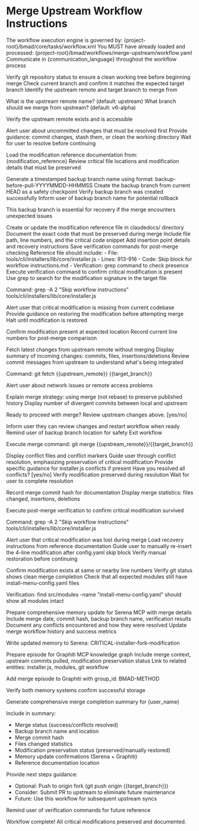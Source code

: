 # Merge Upstream Workflow Instructions

<critical>The workflow execution engine is governed by: {project-root}/bmad/core/tasks/workflow.xml</critical>
<critical>You MUST have already loaded and processed: {project-root}/bmad/workflows/merge-upstream/workflow.yaml</critical>
<critical>Communicate in {communication_language} throughout the workflow process</critical>

<workflow>

<step n="1" goal="Pre-merge verification and setup">
<action>Verify git repository status to ensure a clean working tree before beginning merge</action>
<action>Check current branch and confirm it matches the expected target branch</action>
<action>Identify the upstream remote and target branch to merge from</action>

<ask>What is the upstream remote name? (default: upstream)</ask>
<ask>What branch should we merge from upstream? (default: v6-alpha)</ask>

<action>Verify the upstream remote exists and is accessible</action>

<check if="working tree not clean">
  <action>Alert user about uncommitted changes that must be resolved first</action>
  <action>Provide guidance: commit changes, stash them, or clean the working directory</action>
  <goto step="1">Wait for user to resolve before continuing</goto>
</check>

<action>Load the modification reference documentation from: {modification_reference}</action>
<action>Review critical file locations and modification details that must be preserved</action>
</step>

<step n="2" goal="Create safety backup branch">
<action>Generate a timestamped backup branch name using format: backup-before-pull-YYYYMMDD-HHMMSS</action>
<action>Create the backup branch from current HEAD as a safety checkpoint</action>
<action>Verify backup branch was created successfully</action>
<action>Inform user of backup branch name for potential rollback</action>

<critical>This backup branch is essential for recovery if the merge encounters unexpected issues</critical>
</step>

<step n="3" goal="Document critical modification for reference">
<action>Create or update the modification reference file in claudedocs/ directory</action>
<action>Document the exact code that must be preserved during merge</action>
<action>Include file path, line numbers, and the critical code snippet</action>
<action>Add insertion point details and recovery instructions</action>
<action>Save verification commands for post-merge checking</action>

<example>
Reference file should include:
- File: tools/cli/installers/lib/core/installer.js
- Lines: 913-916
- Code: Skip block for workflow instructions.md
- Verification: grep command to check presence
</example>
</step>

<step n="4" goal="Verify modification exists before merge">
<action>Execute verification command to confirm critical modification is present</action>
<action>Use grep to search for the modification signature in the target file</action>

<critical>Command: grep -A 2 "Skip workflow instructions" tools/cli/installers/lib/core/installer.js</critical>

<check if="modification not found">
  <action>Alert user that critical modification is missing from current codebase</action>
  <action>Provide guidance on restoring the modification before attempting merge</action>
  <goto step="1">Halt until modification is restored</goto>
</check>

<action>Confirm modification present at expected location</action>
<action>Record current line numbers for post-merge comparison</action>
</step>

<step n="5" goal="Fetch upstream changes">
<action>Fetch latest changes from upstream remote without merging</action>
<action>Display summary of incoming changes: commits, files, insertions/deletions</action>
<action>Review commit messages from upstream to understand what's being integrated</action>

<critical>Command: git fetch {{upstream_remote}} {{target_branch}}</critical>

<action if="fetch fails">Alert user about network issues or remote access problems</action>
</step>

<step n="6" goal="Execute merge with safety checks">
<action>Explain merge strategy: using merge (not rebase) to preserve published history</action>
<action>Display number of divergent commits between local and upstream</action>

<ask>Ready to proceed with merge? Review upstream changes above. [yes/no]</ask>

<check if="user declines">
  <action>Inform user they can review changes and restart workflow when ready</action>
  <action>Remind user of backup branch location for safety</action>
  <goto step="END">Exit workflow</goto>
</check>

<action>Execute merge command: git merge {{upstream_remote}}/{{target_branch}}</action>

<check if="merge conflicts occur">
  <action>Display conflict files and conflict markers</action>
  <action>Guide user through conflict resolution, emphasizing preservation of critical modification</action>
  <action>Provide specific guidance for installer.js conflicts if present</action>
  <ask>Have you resolved all conflicts? [yes/no]</ask>
  <action if="conflicts resolved">Verify modification preserved during resolution</action>
  <action if="conflicts not resolved">Wait for user to complete resolution</action>
</check>

<action>Record merge commit hash for documentation</action>
<action>Display merge statistics: files changed, insertions, deletions</action>
</step>

<step n="7" goal="Verify modification preservation">
<action>Execute post-merge verification to confirm critical modification survived</action>

<critical>Command: grep -A 2 "Skip workflow instructions" tools/cli/installers/lib/core/installer.js</critical>

<check if="modification not found">
  <action>Alert user that critical modification was lost during merge</action>
  <action>Load recovery instructions from reference documentation</action>
  <action>Guide user to manually re-insert the 4-line modification after config.yaml skip block</action>
  <action>Verify manual restoration before continuing</action>
</check>

<action>Confirm modification exists at same or nearby line numbers</action>
<action>Verify git status shows clean merge completion</action>
<action>Check that all expected modules still have install-menu-config.yaml files</action>

<critical>Verification: find src/modules -name "install-menu-config.yaml" should show all modules intact</critical>
</step>

<step n="8" goal="Update cross-session memories">
<action>Prepare comprehensive memory update for Serena MCP with merge details</action>
<action>Include merge date, commit hash, backup branch name, verification results</action>
<action>Document any conflicts encountered and how they were resolved</action>
<action>Update merge workflow history and success metrics</action>

<action>Write updated memory to Serena: CRITICAL-installer-fork-modification</action>

<action>Prepare episode for Graphiti MCP knowledge graph</action>
<action>Include merge context, upstream commits pulled, modification preservation status</action>
<action>Link to related entities: installer.js, modules, git workflow</action>

<action>Add merge episode to Graphiti with group_id: BMAD-METHOD</action>

<action>Verify both memory systems confirm successful storage</action>
</step>

<step n="9" goal="Report completion and next steps">
<action>Generate comprehensive merge completion summary for {user_name}</action>

<action>Include in summary:

- Merge status (success/conflicts resolved)
- Backup branch name and location
- Merge commit hash
- Files changed statistics
- Modification preservation status (preserved/manually restored)
- Memory update confirmations (Serena + Graphiti)
- Reference documentation location
  </action>

<action>Provide next steps guidance:

- Optional: Push to origin fork (git push origin {{target_branch}})
- Consider: Submit PR to upstream to eliminate future maintenance
- Future: Use this workflow for subsequent upstream syncs
  </action>

<action>Remind user of verification commands for future reference</action>

<critical>Workflow complete! All critical modifications preserved and documented.</critical>
</step>

</workflow>
